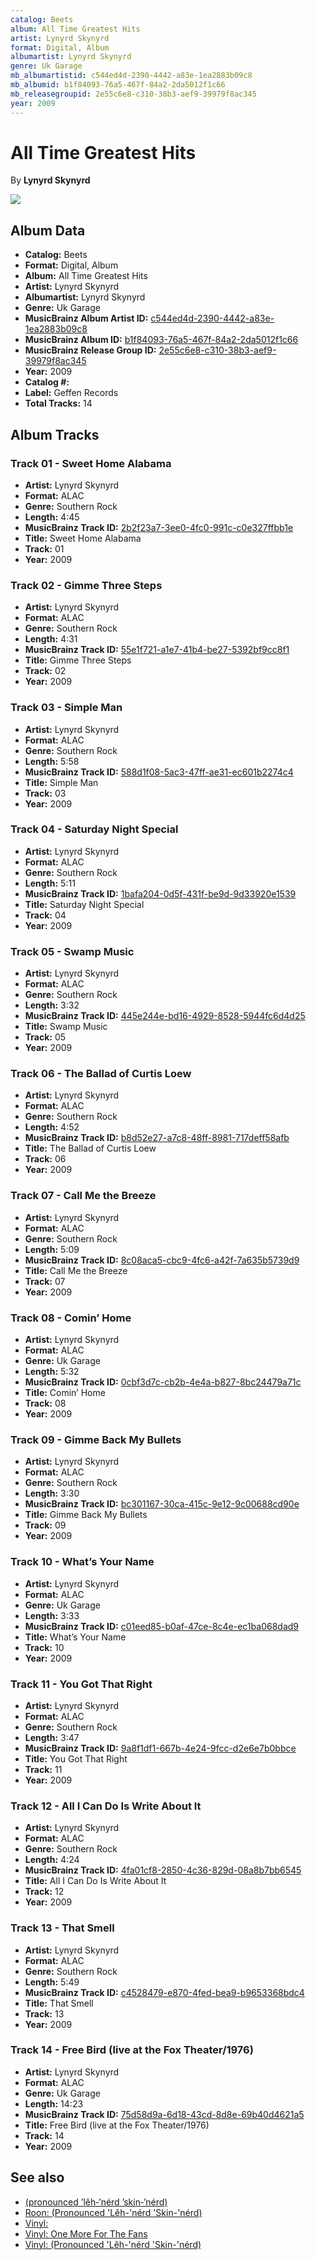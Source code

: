 ```yaml
---
catalog: Beets
album: All Time Greatest Hits
artist: Lynyrd Skynyrd
format: Digital, Album
albumartist: Lynyrd Skynyrd
genre: Uk Garage
mb_albumartistid: c544ed4d-2390-4442-a83e-1ea2883b09c8
mb_albumid: b1f84093-76a5-467f-84a2-2da5012f1c66
mb_releasegroupid: 2e55c6e8-c310-38b3-aef9-39979f8ac345
year: 2009
---
```


# All Time Greatest Hits

By **Lynyrd Skynyrd**

![](../../assets/beetscovers/Lynyrd_Skynyrd-All_Time_Greatest_Hits.jpg)

## Album Data

- **Catalog:** Beets
- **Format:** Digital, Album
- **Album:** All Time Greatest Hits
- **Artist:** Lynyrd Skynyrd
- **Albumartist:** Lynyrd Skynyrd
- **Genre:** Uk Garage
- **MusicBrainz Album Artist ID:** [c544ed4d-2390-4442-a83e-1ea2883b09c8](https://musicbrainz.org/artist/c544ed4d-2390-4442-a83e-1ea2883b09c8)
- **MusicBrainz Album ID:** [b1f84093-76a5-467f-84a2-2da5012f1c66](https://musicbrainz.org/release/b1f84093-76a5-467f-84a2-2da5012f1c66)
- **MusicBrainz Release Group ID:** [2e55c6e8-c310-38b3-aef9-39979f8ac345](https://musicbrainz.org/release-group/2e55c6e8-c310-38b3-aef9-39979f8ac345)
- **Year:** 2009
- **Catalog #:** 
- **Label:** Geffen Records
- **Total Tracks:** 14

## Album Tracks

### Track 01 - Sweet Home Alabama

- **Artist:** Lynyrd Skynyrd
- **Format:** ALAC
- **Genre:** Southern Rock
- **Length:** 4:45
- **MusicBrainz Track ID:** [2b2f23a7-3ee0-4fc0-991c-c0e327ffbb1e](https://musicbrainz.org/recording/2b2f23a7-3ee0-4fc0-991c-c0e327ffbb1e)
- **Title:** Sweet Home Alabama
- **Track:** 01
- **Year:** 2009

### Track 02 - Gimme Three Steps

- **Artist:** Lynyrd Skynyrd
- **Format:** ALAC
- **Genre:** Southern Rock
- **Length:** 4:31
- **MusicBrainz Track ID:** [55e1f721-a1e7-41b4-be27-5392bf9cc8f1](https://musicbrainz.org/recording/55e1f721-a1e7-41b4-be27-5392bf9cc8f1)
- **Title:** Gimme Three Steps
- **Track:** 02
- **Year:** 2009

### Track 03 - Simple Man

- **Artist:** Lynyrd Skynyrd
- **Format:** ALAC
- **Genre:** Southern Rock
- **Length:** 5:58
- **MusicBrainz Track ID:** [588d1f08-5ac3-47ff-ae31-ec601b2274c4](https://musicbrainz.org/recording/588d1f08-5ac3-47ff-ae31-ec601b2274c4)
- **Title:** Simple Man
- **Track:** 03
- **Year:** 2009

### Track 04 - Saturday Night Special

- **Artist:** Lynyrd Skynyrd
- **Format:** ALAC
- **Genre:** Southern Rock
- **Length:** 5:11
- **MusicBrainz Track ID:** [1bafa204-0d5f-431f-be9d-9d33920e1539](https://musicbrainz.org/recording/1bafa204-0d5f-431f-be9d-9d33920e1539)
- **Title:** Saturday Night Special
- **Track:** 04
- **Year:** 2009

### Track 05 - Swamp Music

- **Artist:** Lynyrd Skynyrd
- **Format:** ALAC
- **Genre:** Southern Rock
- **Length:** 3:32
- **MusicBrainz Track ID:** [445e244e-bd16-4929-8528-5944fc6d4d25](https://musicbrainz.org/recording/445e244e-bd16-4929-8528-5944fc6d4d25)
- **Title:** Swamp Music
- **Track:** 05
- **Year:** 2009

### Track 06 - The Ballad of Curtis Loew

- **Artist:** Lynyrd Skynyrd
- **Format:** ALAC
- **Genre:** Southern Rock
- **Length:** 4:52
- **MusicBrainz Track ID:** [b8d52e27-a7c8-48ff-8981-717deff58afb](https://musicbrainz.org/recording/b8d52e27-a7c8-48ff-8981-717deff58afb)
- **Title:** The Ballad of Curtis Loew
- **Track:** 06
- **Year:** 2009

### Track 07 - Call Me the Breeze

- **Artist:** Lynyrd Skynyrd
- **Format:** ALAC
- **Genre:** Southern Rock
- **Length:** 5:09
- **MusicBrainz Track ID:** [8c08aca5-cbc9-4fc6-a42f-7a635b5739d9](https://musicbrainz.org/recording/8c08aca5-cbc9-4fc6-a42f-7a635b5739d9)
- **Title:** Call Me the Breeze
- **Track:** 07
- **Year:** 2009

### Track 08 - Comin’ Home

- **Artist:** Lynyrd Skynyrd
- **Format:** ALAC
- **Genre:** Uk Garage
- **Length:** 5:32
- **MusicBrainz Track ID:** [0cbf3d7c-cb2b-4e4a-b827-8bc24479a71c](https://musicbrainz.org/recording/0cbf3d7c-cb2b-4e4a-b827-8bc24479a71c)
- **Title:** Comin’ Home
- **Track:** 08
- **Year:** 2009

### Track 09 - Gimme Back My Bullets

- **Artist:** Lynyrd Skynyrd
- **Format:** ALAC
- **Genre:** Southern Rock
- **Length:** 3:30
- **MusicBrainz Track ID:** [bc301167-30ca-415c-9e12-9c00688cd90e](https://musicbrainz.org/recording/bc301167-30ca-415c-9e12-9c00688cd90e)
- **Title:** Gimme Back My Bullets
- **Track:** 09
- **Year:** 2009

### Track 10 - What’s Your Name

- **Artist:** Lynyrd Skynyrd
- **Format:** ALAC
- **Genre:** Uk Garage
- **Length:** 3:33
- **MusicBrainz Track ID:** [c01eed85-b0af-47ce-8c4e-ec1ba068dad9](https://musicbrainz.org/recording/c01eed85-b0af-47ce-8c4e-ec1ba068dad9)
- **Title:** What’s Your Name
- **Track:** 10
- **Year:** 2009

### Track 11 - You Got That Right

- **Artist:** Lynyrd Skynyrd
- **Format:** ALAC
- **Genre:** Southern Rock
- **Length:** 3:47
- **MusicBrainz Track ID:** [9a8f1df1-667b-4e24-9fcc-d2e6e7b0bbce](https://musicbrainz.org/recording/9a8f1df1-667b-4e24-9fcc-d2e6e7b0bbce)
- **Title:** You Got That Right
- **Track:** 11
- **Year:** 2009

### Track 12 - All I Can Do Is Write About It

- **Artist:** Lynyrd Skynyrd
- **Format:** ALAC
- **Genre:** Southern Rock
- **Length:** 4:24
- **MusicBrainz Track ID:** [4fa01cf8-2850-4c36-829d-08a8b7bb6545](https://musicbrainz.org/recording/4fa01cf8-2850-4c36-829d-08a8b7bb6545)
- **Title:** All I Can Do Is Write About It
- **Track:** 12
- **Year:** 2009

### Track 13 - That Smell

- **Artist:** Lynyrd Skynyrd
- **Format:** ALAC
- **Genre:** Southern Rock
- **Length:** 5:49
- **MusicBrainz Track ID:** [c4528479-e870-4fed-bea9-b9653368bdc4](https://musicbrainz.org/recording/c4528479-e870-4fed-bea9-b9653368bdc4)
- **Title:** That Smell
- **Track:** 13
- **Year:** 2009

### Track 14 - Free Bird (live at the Fox Theater/1976)

- **Artist:** Lynyrd Skynyrd
- **Format:** ALAC
- **Genre:** Uk Garage
- **Length:** 14:23
- **MusicBrainz Track ID:** [75d58d9a-6d18-43cd-8d8e-69b40d4621a5](https://musicbrainz.org/recording/75d58d9a-6d18-43cd-8d8e-69b40d4621a5)
- **Title:** Free Bird (live at the Fox Theater/1976)
- **Track:** 14
- **Year:** 2009


## See also

- [(pronounced ’lĕh‐’nérd ’skin‐’nérd)](pronounced_’lĕh‐’nérd_’skin‐’nérd.md)
- [Roon: (Pronounced 'Lĕh-'nérd 'Skin-'nérd)](../../Roon/Lynyrd_Skynyrd/Pronounced_Lĕh-nérd_Skin-nérd.md)
- [Vinyl: ](../../Vinyl/Lynyrd_Skynyrd/Lynyrd_Skynyrd.md)
- [Vinyl: One More For The Fans](../../Vinyl/Lynyrd_Skynyrd/One_More_For_The_Fans.md)
- [Vinyl: (Pronounced 'Lĕh-'nérd 'Skin-'nérd)](../../Vinyl/Lynyrd_Skynyrd/Pronounced_Lĕh-nérd_Skin-nérd.md)
